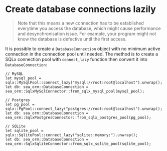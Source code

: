 # Create database connections lazily

> Note that this means a new connection has to be established everytime you access the database, which might cause performance and desynchronisation issue. For example, your program might not know the database is defective until the first access.

It is possible to create a `DatabaseConnection` object with no minimum active connection in the connection pool until needed. The method is to create a SQLx connection pool with `connect_lazy` function then convert it into `DatabaseConnection`:

```rust, no_run
// MySQL
let mysql_pool = sqlx::MySqlPool::connect_lazy("mysql://root:root@localhost").unwrap();
let db: sea_orm::DatabaseConnection = sea_orm::SqlxMySqlConnector::from_sqlx_mysql_pool(mysql_pool);

// Postgres
let pg_pool = sqlx::PgPool::connect_lazy("postgres://root:root@localhost").unwrap();
let db: sea_orm::DatabaseConnection = sea_orm::SqlxPostgresConnector::from_sqlx_postgres_pool(pg_pool);

// SQLite
let sqlite_pool = sqlx::SqlitePool::connect_lazy("sqlite::memory:").unwrap();
let db: sea_orm::DatabaseConnection = sea_orm::SqlxSqliteConnector::from_sqlx_sqlite_pool(sqlite_pool);
```